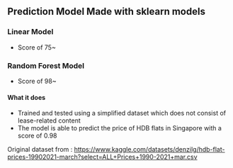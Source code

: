 ## Prediction Model Made with sklearn models

### Linear Model
- Score of 75~

### Random Forest Model
- Score of 98~

#### What it does
- Trained and tested using a simplified dataset which does not consist of lease-related content
- The model is able to predict the price of HDB flats in Singapore with a score of 0.98


Original dataset from : https://www.kaggle.com/datasets/denzilg/hdb-flat-prices-19902021-march?select=ALL+Prices+1990-2021+mar.csv
